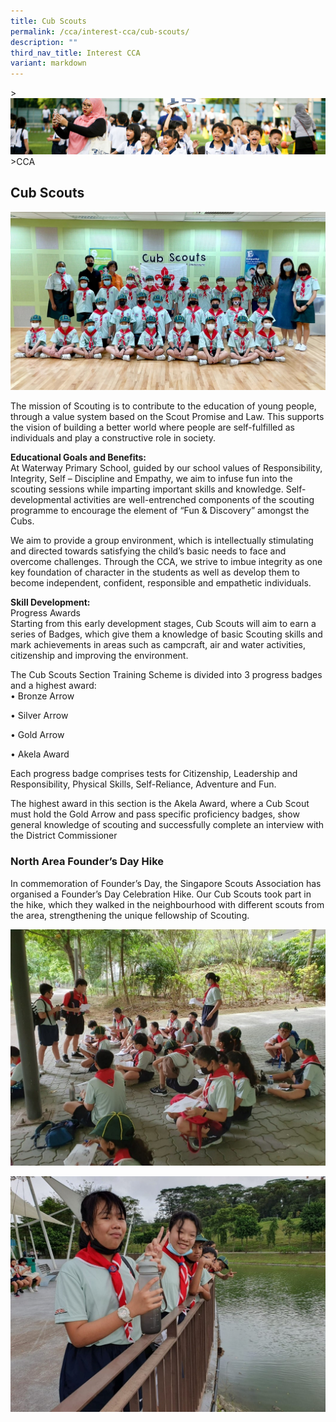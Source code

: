 ```yaml
---
title: Cub Scouts
permalink: /cca/interest-cca/cub-scouts/
description: ""
third_nav_title: Interest CCA
variant: markdown
---
```

&gt;![](/images/CCA/CCA_02.jpg)
&gt;CCA


## Cub Scouts

![](/images/CCA/Cub%20Scouts%201.jpg)

The mission of Scouting is to contribute to the education of young people, through a value system based on the Scout Promise and Law. This supports the vision of building a better world where people are self-fulfilled as individuals and play a constructive role in society.

**Educational Goals and Benefits:** <br>
At Waterway Primary School, guided by our school values of Responsibility, Integrity, Self – Discipline and Empathy, we aim to infuse fun into the scouting sessions while imparting important skills and knowledge. Self-developmental activities are well-entrenched components of the scouting programme to encourage the element of “Fun &amp; Discovery” amongst the Cubs.

We aim to provide a group environment, which is intellectually stimulating and directed towards satisfying the child’s basic needs to face and overcome challenges. Through the CCA, we strive to imbue integrity as one key foundation of character in the students as well as develop them to become independent, confident, responsible and empathetic individuals.

**Skill Development:** <br>
Progress Awards <br>
Starting from this early development stages, Cub Scouts will aim to earn a series of Badges, which give them a knowledge of basic Scouting skills and mark achievements in areas such as campcraft, air and water activities, citizenship and improving the environment.

The Cub Scouts Section Training Scheme is divided into 3 progress badges and a highest award: <br>
• Bronze Arrow

• Silver Arrow

• Gold Arrow

• Akela Award

Each progress badge comprises tests for Citizenship, Leadership and Responsibility, Physical Skills, Self-Reliance, Adventure and Fun.

The highest award in this section is the Akela Award, where a Cub Scout must hold the Gold Arrow and pass specific proficiency badges, show general knowledge of scouting and successfully complete an interview with the District Commissioner


### North Area Founder’s Day Hike


In commemoration of Founder’s Day, the Singapore Scouts Association has organised a Founder’s Day Celebration Hike.
Our Cub Scouts took part in the hike, which they walked in the neighbourhood with different scouts from the area, strengthening the unique fellowship of Scouting.

![](/images/CCA/hike_1.jpg)

![](/images/CCA/hike_2.jpg)